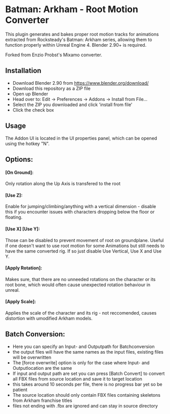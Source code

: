# Batman: Arkham - Root Motion Converter
This plugin generates and bakes proper root motion tracks for animations extracted from Rocksteady's Batman: Arkham series, allowing them to function properly within Unreal Engine 4.
Blender 2.90+ is required.

Forked from Enzio Probst's Mixamo converter.

## Installation
* Download Blender 2.90 from https://www.blender.org/download/
* Download this repository as a ZIP file
* Open up Blender
* Head over to: Edit -> Preferences -> Addons -> Install from File...
* Select the ZIP you downloaded and click 'install from file'
* Click the check box

## Usage
The Addon UI is located in the UI properties panel, which can be opened using the hotkey "N".

## Options: 

#### [On Ground]:
Only rotation along the Up Axis is transfered to the root

#### [Use Z]:
Enable for jumping/climbing/anything with a vertical dimension - disable this if you encounter issues with characters dropping below the floor or floating.

#### [Use X] [Use Y]:
Those can be disabled to prevent movement of root on groundplane.
Useful if one doesn't want to use root motion for some Animations but still needs to have the same converted rig. If so just disable Use Vertical, Use X and Use Y.

#### [Apply Rotation]:
Makes sure, that there are no unneeded rotations on the character or its root bone, which would often cause unexpected rotation behaviour in unreal.

#### [Apply Scale]:
Applies the scale of the character and its rig - not reccomended, causes distortion with umodified Arkham models.


## Batch Conversion:
* Here you can specify an Input- and Outputpath for Batchconversion
* the output files will have the same names as the input files, existing files will be overwritten
* The [force overwrite] option is only for the case where Input- and Outputlocation are the same
* If input and output path are set you can press [Batch Convert] to convert all FBX files from source location and save it to target location
* this takes around 10 seconds per file, there is no progress bar yet so be patient
* The source location should only contain FBX files containing skeletons from Arkham franchise titles
* files not ending with .fbx are ignored and can stay in source directory
